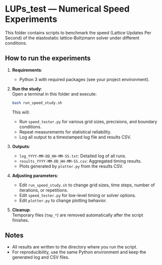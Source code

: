 # LUPs_test — Numerical Speed Experiments

This folder contains scripts to benchmark the speed (Lattice Updates Per Second) of the elastostatic lattice-Boltzmann solver under different conditions.

## How to run the experiments

1. **Requirements**:  
   - Python 3 with required packages (see your project environment).

2. **Run the study**:  
   Open a terminal in this folder and execute:
   ```bash
   bash run_speed_study.sh
   ```
   This will:
   - Run `speed_tester.py` for various grid sizes, precisions, and boundary conditions.
   - Repeat measurements for statistical reliability.
   - Log all output to a timestamped log file and results CSV.

3. **Outputs**:  
   - `log_YYYY-MM-DD_HH-MM-SS.txt`: Detailed log of all runs.
   - `results_YYYY-MM-DD_HH-MM-SS.csv`: Aggregated timing results.
   - Plots generated by `plotter.py` from the results CSV.

4. **Adjusting parameters**:  
   - Edit `run_speed_study.sh` to change grid sizes, time steps, number of iterations, or repetitions.
   - Edit `speed_tester.py` for low-level timing or solver options.
   - Edit `plotter.py` to change plotting behavior.

5. **Cleanup**:  
   Temporary files (`tmp_*`) are removed automatically after the script finishes.

## Notes

- All results are written to the directory where you run the script.
- For reproducibility, use the same Python environment and keep the generated log and CSV files.

